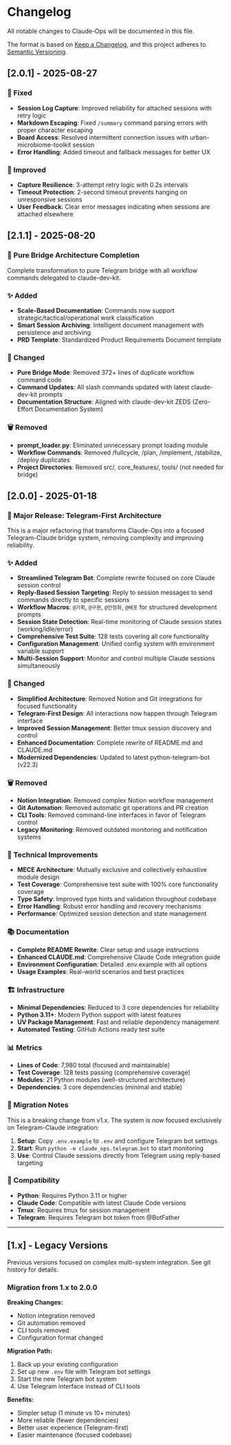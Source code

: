 # Changelog

All notable changes to Claude-Ops will be documented in this file.

The format is based on [Keep a Changelog](https://keepachangelog.com/en/1.0.0/),
and this project adheres to [Semantic Versioning](https://semver.org/spec/v2.0.0.html).

## [2.0.1] - 2025-08-27

### 🐛 Fixed
- **Session Log Capture**: Improved reliability for attached sessions with retry logic
- **Markdown Escaping**: Fixed `/summary` command parsing errors with proper character escaping
- **Board Access**: Resolved intermittent connection issues with urban-microbiome-toolkit session
- **Error Handling**: Added timeout and fallback messages for better UX

### 🔧 Improved
- **Capture Resilience**: 3-attempt retry logic with 0.2s intervals
- **Timeout Protection**: 2-second timeout prevents hanging on unresponsive sessions
- **User Feedback**: Clear error messages indicating when sessions are attached elsewhere

## [2.1.1] - 2025-08-20

### 🚀 Pure Bridge Architecture Completion

Complete transformation to pure Telegram bridge with all workflow commands delegated to claude-dev-kit.

### ✨ Added
- **Scale-Based Documentation**: Commands now support strategic/tactical/operational work classification
- **Smart Session Archiving**: Intelligent document management with persistence and archiving
- **PRD Template**: Standardized Product Requirements Document template

### 🔄 Changed
- **Pure Bridge Mode**: Removed 372+ lines of duplicate workflow command code
- **Command Updates**: All slash commands updated with latest claude-dev-kit prompts
- **Documentation Structure**: Aligned with claude-dev-kit ZEDS (Zero-Effort Documentation System)

### 🗑️ Removed
- **prompt_loader.py**: Eliminated unnecessary prompt loading module
- **Workflow Commands**: Removed /fullcycle, /plan, /implement, /stabilize, /deploy duplicates
- **Project Directories**: Removed src/, core_features/, tools/ (not needed for bridge)

## [2.0.0] - 2025-01-18

### 🎯 Major Release: Telegram-First Architecture

This is a major refactoring that transforms Claude-Ops into a focused Telegram-Claude bridge system, removing complexity and improving reliability.

### ✨ Added
- **Streamlined Telegram Bot**: Complete rewrite focused on core Claude session control
- **Reply-Based Session Targeting**: Reply to session messages to send commands directly to specific sessions
- **Workflow Macros**: `@기획`, `@구현`, `@안정화`, `@배포` for structured development prompts
- **Session State Detection**: Real-time monitoring of Claude session states (working/idle/error)
- **Comprehensive Test Suite**: 128 tests covering all core functionality
- **Configuration Management**: Unified config system with environment variable support
- **Multi-Session Support**: Monitor and control multiple Claude sessions simultaneously

### 🔄 Changed
- **Simplified Architecture**: Removed Notion and Git integrations for focused functionality
- **Telegram-First Design**: All interactions now happen through Telegram interface
- **Improved Session Management**: Better tmux session discovery and control
- **Enhanced Documentation**: Complete rewrite of README.md and CLAUDE.md
- **Modernized Dependencies**: Updated to latest python-telegram-bot (v22.3)

### 🗑️ Removed
- **Notion Integration**: Removed complex Notion workflow management
- **Git Automation**: Removed automatic git operations and PR creation
- **CLI Tools**: Removed command-line interfaces in favor of Telegram control
- **Legacy Monitoring**: Removed outdated monitoring and notification systems

### 🔧 Technical Improvements
- **MECE Architecture**: Mutually exclusive and collectively exhaustive module design
- **Test Coverage**: Comprehensive test suite with 100% core functionality coverage
- **Type Safety**: Improved type hints and validation throughout codebase
- **Error Handling**: Robust error handling and recovery mechanisms
- **Performance**: Optimized session detection and state management

### 📚 Documentation
- **Complete README Rewrite**: Clear setup and usage instructions
- **Enhanced CLAUDE.md**: Comprehensive Claude Code integration guide
- **Environment Configuration**: Detailed .env.example with all options
- **Usage Examples**: Real-world scenarios and best practices

### 🏗️ Infrastructure
- **Minimal Dependencies**: Reduced to 3 core dependencies for reliability
- **Python 3.11+**: Modern Python support with latest features
- **UV Package Management**: Fast and reliable dependency management
- **Automated Testing**: GitHub Actions ready test suite

### 📊 Metrics
- **Lines of Code**: 7,980 total (focused and maintainable)
- **Test Coverage**: 128 tests passing (comprehensive coverage)
- **Modules**: 21 Python modules (well-structured architecture)
- **Dependencies**: 3 core dependencies (minimal and stable)

### 🎉 Migration Notes
This is a breaking change from v1.x. The system is now focused exclusively on Telegram-Claude integration:

1. **Setup**: Copy `.env.example` to `.env` and configure Telegram bot settings
2. **Start**: Run `python -m claude_ops.telegram.bot` to start monitoring
3. **Use**: Control Claude sessions directly from Telegram using reply-based targeting

### 🔗 Compatibility
- **Python**: Requires Python 3.11 or higher
- **Claude Code**: Compatible with latest Claude Code versions
- **Tmux**: Requires tmux for session management
- **Telegram**: Requires Telegram bot token from @BotFather

---

## [1.x] - Legacy Versions

Previous versions focused on complex multi-system integration. See git history for details.

### Migration from 1.x to 2.0.0

**Breaking Changes:**
- Notion integration removed
- Git automation removed
- CLI tools removed
- Configuration format changed

**Migration Path:**
1. Back up your existing configuration
2. Set up new `.env` file with Telegram bot settings
3. Start the new Telegram bot system
4. Use Telegram interface instead of CLI tools

**Benefits:**
- Simpler setup (1 minute vs 10+ minutes)
- More reliable (fewer dependencies)
- Better user experience (Telegram-first)
- Easier maintenance (focused codebase)